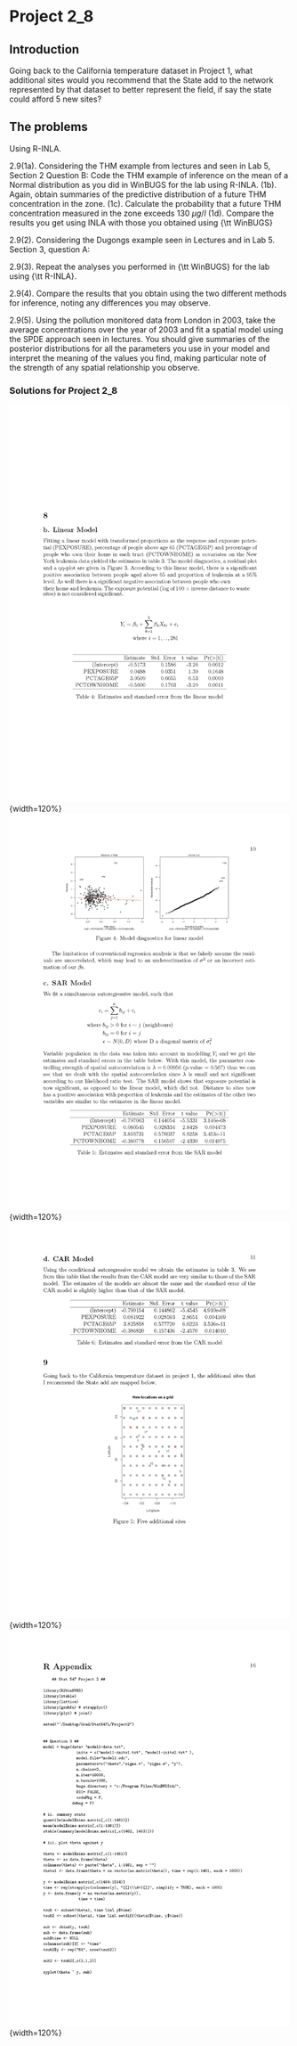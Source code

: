 
# Project 2_8 
## Introduction

Going back to the California temperature dataset in Project 1, what additional sites would you recommend 
that the State add to the network represented by that dataset to better represent the field, if say the 
state could afford 5 new sites? 

## The problems


Using R-INLA.


2.9(1a). Considering the THM example from lectures and seen in Lab 5, Section 2 Question B: 
Code the THM example of inference on the mean of a Normal distribution as you did in WinBUGS 
for the lab using R-INLA. 
	(1b). Again, obtain summaries of the predictive distribution of a future THM  concentration in the zone. 
	(1c). Calculate the probability that a future THM concentration measured in the zone exceeds 130 $\mu g/l$
	(1d). Compare the results you get using INLA with those you obtained using {\tt WinBUGS}


2.9(2). Considering the Dugongs example seen in Lectures and in Lab 5. Section 3, question A:


2.9(3). Repeat the analyses you performed in  {\tt WinBUGS} for the lab using  {\tt R-INLA}.

2.9(4). Compare the results that you obtain using the two different methods for inference, 
noting any differences you may observe. 


2.9(5). Using the pollution monitored data from London in 2003, take the average concentrations 
over the year of 2003 and fit a spatial model using the SPDE approach seen in lectures. 
You should give summaries of the posterior distributions for all the parameters you use in 
your model and interpret the meaning of the values you find, making particular note of  
the strength of any spatial relationship you observe. 



 
### Solutions for Project 2_8

![](figures/Solutions2-8_Page_1.png){width=120%}
![](figures/Solutions2-8_Page_2.png){width=120%}
![](figures/Solutions2-8_Page_3.png){width=120%}
![](figures/Solutions2-8_Page_4.png){width=120%}

